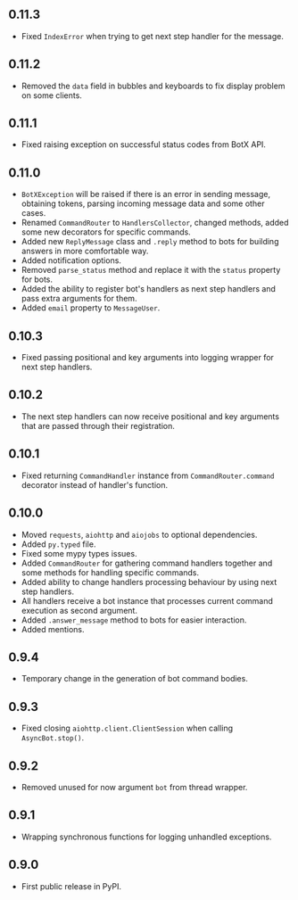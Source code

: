 ## 0.11.3

* Fixed `IndexError` when trying to get next step handler for the message.

## 0.11.2

* Removed the `data` field in bubbles and keyboards to fix display problem on some clients.

## 0.11.1

* Fixed raising exception on successful status codes from BotX API.

## 0.11.0

* `BotXException` will be raised if there is an error in sending message, obtaining tokens, parsing incoming message data and some other cases.
* Renamed `CommandRouter` to `HandlersCollector`, changed methods, added some new decorators for specific commands.
* Added new `ReplyMessage` class and `.reply` method to bots for building answers in more comfortable way.
* Added notification options.
* Removed `parse_status` method and replace it with the `status` property for bots.
* Added the ability to register bot's handlers as next step handlers and pass extra arguments for them.
* Added `email` property to `MessageUser`.

## 0.10.3

* Fixed passing positional and key arguments into logging wrapper for next step handlers.

## 0.10.2

* The next step handlers can now receive positional and key arguments that are passed through their registration.

## 0.10.1

* Fixed returning `CommandHandler` instance from `CommandRouter.command` decorator instead of handler's function.

## 0.10.0

* Moved `requests`, `aiohttp` and `aiojobs` to optional dependencies.
* Added `py.typed` file.
* Fixed some mypy types issues.
* Added `CommandRouter` for gathering command handlers together and some methods for handling specific commands.
* Added ability to change handlers processing behaviour by using next step handlers.
* All handlers receive a bot instance that processes current command execution as second argument.
* Added `.answer_message` method to bots for easier interaction.
* Added mentions.

## 0.9.4

* Temporary change in the generation of bot command bodies.

## 0.9.3

* Fixed closing `aiohttp.client.ClientSession` when calling `AsyncBot.stop()`.

## 0.9.2

* Removed unused for now argument `bot` from thread wrapper.

## 0.9.1

* Wrapping synchronous functions for logging unhandled exceptions.

## 0.9.0

* First public release in PyPI.